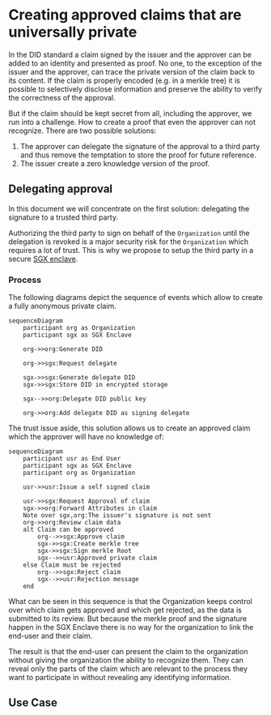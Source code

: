 # Creating approved claims that are universally private

In the DID standard a claim signed by the issuer and the approver can be added to an identity and presented as proof. No one, to the exception of the issuer and the approver, can trace the private version of the claim back to its content. If the claim is properly encoded (e.g. in a merkle tree) it is possible to selectively disclose information and preserve the ability to verify the correctness of the approval.

But if the claim should be kept secret from all, including the approver, we run into a challenge. How to create a proof that even the approver can not recognize. There are two possible solutions:

1. The approver can delegate the signature of the approval to a third party and thus remove the temptation to store the proof for future reference.
1. The issuer create a zero knowledge version of the proof.

## Delegating approval 

In this document we will concentrate on the first solution: delegating the signature to a trusted third party.

Authorizing the third party to sign on behalf of the `Organization` until the delegation is revoked is a major security risk for the `Organization` which requires a lot of trust. This is why we propose to setup the third party in a secure [SGX enclave](https://en.wikipedia.org/wiki/Software_Guard_Extensions). 

### Process

The following diagrams depict the sequence of events which allow to create a fully anonymous private claim.

````mermaid
sequenceDiagram
    participant org as Organization
    participant sgx as SGX Enclave

    org->>org:Generate DID
    
    org->>sgx:Request delegate

    sgx->>sgx:Generate delegate DID
    sgx->>sgx:Store DID in encrypted storage

    sgx-->>org:Delegate DID public key

    org->>org:Add delegate DID as signing delegate

````

The trust issue aside, this solution allows us to create an approved claim which the approver will have no knowledge of:

````mermaid
sequenceDiagram
    participant usr as End User
    participant sgx as SGX Enclave
    participant org as Organization

    usr->>usr:Issue a self signed claim

    usr->>sgx:Request Approval of claim
    sgx->>org:Forward Attributes in claim
    Note over sgx,org:The issuer's signature is not sent
    org->>org:Review claim data
    alt Claim can be approved
        org-->>sgx:Approve claim
        sgx->>sgx:Create merkle tree
        sgx->>sgx:Sign merkle Root
        sgx-->>usr:Approved private claim
    else Claim must be rejected
        org-->>sgx:Reject claim
        sgx-->>usr:Rejection message
    end
````

What can be seen in this sequence is that the Organization keeps control over which claim gets approved and which get rejected, as the data is submitted to its review. But because the merkle proof and the signature happen in the SGX Enclave there is no way for the organization to link the end-user and their claim.

The result is that the end-user can present the claim to the organization without giving the organization the ability to recognize them. They can reveal only the parts of the claim which are relevant to the process they want to participate in without revealing any identifying information.

## Use Case

